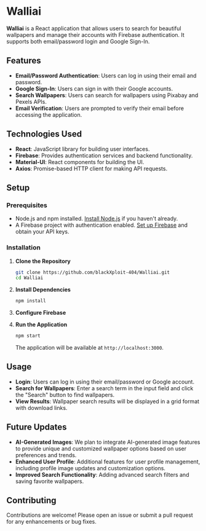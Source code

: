 # Walliai

**Walliai** is a React application that allows users to search for beautiful wallpapers and manage their accounts with Firebase authentication. It supports both email/password login and Google Sign-In.

## Features

- **Email/Password Authentication**: Users can log in using their email and password.
- **Google Sign-In**: Users can sign in with their Google accounts.
- **Search Wallpapers**: Users can search for wallpapers using Pixabay and Pexels APIs.
- **Email Verification**: Users are prompted to verify their email before accessing the application.

## Technologies Used

- **React**: JavaScript library for building user interfaces.
- **Firebase**: Provides authentication services and backend functionality.
- **Material-UI**: React components for building the UI.
- **Axios**: Promise-based HTTP client for making API requests.

## Setup

### Prerequisites

- Node.js and npm installed. [Install Node.js](https://nodejs.org/) if you haven't already.
- A Firebase project with authentication enabled. [Set up Firebase](https://firebase.google.com/) and obtain your API keys.

### Installation

1. **Clone the Repository**

    ```bash
    git clone https://github.com/blackXploit-404/Walliai.git
    cd Walliai
    ```

2. **Install Dependencies**

    ```bash
    npm install
    ```

3. **Configure Firebase**

4. **Run the Application**

    ```bash
    npm start
    ```

    The application will be available at `http://localhost:3000`.

## Usage

- **Login**: Users can log in using their email/password or Google account.
- **Search for Wallpapers**: Enter a search term in the input field and click the "Search" button to find wallpapers.
- **View Results**: Wallpaper search results will be displayed in a grid format with download links.

## Future Updates

- **AI-Generated Images**: We plan to integrate AI-generated image features to provide unique and customized wallpaper options based on user preferences and trends.
- **Enhanced User Profile**: Additional features for user profile management, including profile image updates and customization options.
- **Improved Search Functionality**: Adding advanced search filters and saving favorite wallpapers.

## Contributing

Contributions are welcome! Please open an issue or submit a pull request for any enhancements or bug fixes.

